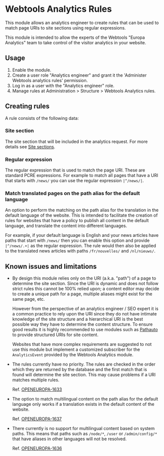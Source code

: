 Webtools Analytics Rules
========================

This module allows an analytics engineer to create rules that can be used to
match page URIs to site sections using regular expressions.

This module is intended to allow the experts of the Webtools "Europa Analytics"
team to take control of the visitor analytics in your website.


Usage
-----

1. Enable the module.
1. Create a user role "Analytics engineer" and grant it the 'Administer Webtools
   analytics rules' permission.
1. Log in as a user with the "Analytics engineer" role.
1. Manage rules at Administration > Structure > Webtools Analytics rules.


Creating rules
--------------

A rule consists of the following data:

### Site section

The site section that will be included in the analytics request. For more
details see [Site
sections](https://webgate.ec.europa.eu/CITnet/confluence/display/NEXTEUROPA/Adapting+the+Next+Europa+Piwik+Module+%3A+add+sections).

### Regular expression

The regular expression that is used to match the page URI. These are standard
PCRE expressions. For example to match all pages that have a URI that starts
with `/news/` you can use the regular expression `|^/news/|`.

### Match translated pages on the path alias for the default language

An option to perform the matching on the path alias for the translation in the
default language of the website. This is intended to facilitate the creation of
rules for websites that have a policy to publish all content in the default
language, and translate the content into different languages.

For example, if your default language is English and your news articles have
paths that start with `/news/` then you can enable this option and provide
`|^/news/.+|` as the regular expression. The rule would then also be applied to
the translated news articles with paths `/fr/nouvelles/` and `/nl/nieuws/`.


Known issues and limitations
----------------------------

* By design this module relies only on the URI (a.k.a. "path") of a page to
  determine the site section. Since the URI is dynamic and does not follow
  strict rules this cannot be 100% relied upon; a content editor may decide to
  create a unique path for a page, multiple aliases might exist for the same
  page, etc.

  However from the perspective of an analytics engineer / SEO expert it is a
  common practice to rely upon the URI since they do not have intimate knowledge
  of the site structure and a hierarchical URI is the best possible way they
  have to determine the content structure. To ensure good results it is highly
  recommended to use modules such as
  [Pathauto](https://www.drupal.org/project/pathauto) to provide structured URIs
  for site content.

  Websites that have more complex requirements are suggested to not use this
  module but implement a customized subscriber for the `AnalyticsEvent` provided
  by the Webtools Analytics module.
* The rules currently have no priority. The rules are checked in the order which
  they are returned by the database and the first match that is found will
  determine the site section. This may cause problems if a URI matches multiple
  rules.

  Ref.
  [OPENEUROPA-1633](https://webgate.ec.europa.eu/CITnet/jira/browse/OPENEUROPA-1633)
* The option to match multilingual content on the path alias for the default
  language only works if a translation exists in the default content of the
  website.

  Ref.
  [OPENEUROPA-1637](https://webgate.ec.europa.eu/CITnet/jira/browse/OPENEUROPA-1637)
* There currently is no support for multilingual content based on system paths.
  This means that paths such as `/node/*`, `/user` or `/admin/config/*` that
  have aliases in other languages will not be resolved.

  Ref.
  [OPENEUROPA-1636](https://webgate.ec.europa.eu/CITnet/jira/browse/OPENEUROPA-1636)
